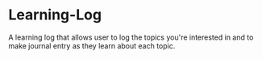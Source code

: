 # Learning-Log
A learning log that allows user to log the topics you're interested in and to make journal entry as they learn about each topic.
